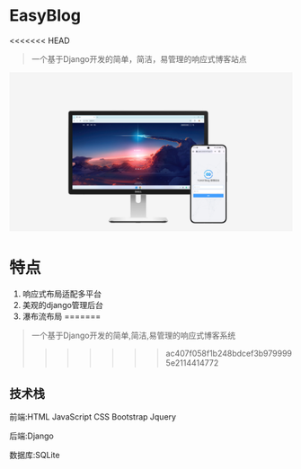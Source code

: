 # EasyBlog

<<<<<<< HEAD
> 一个基于Django开发的简单，简洁，易管理的响应式博客站点

![](img/publicize.jpg)

# 特点

1. 响应式布局适配多平台
2. 美观的django管理后台
3. 瀑布流布局
=======
> 一个基于Django开发的简单,简洁,易管理的响应式博客系统
>>>>>>> ac407f058f1b248bdcef3b9799995e2114414772

## 技术栈

前端:HTML JavaScript CSS Bootstrap Jquery

后端:Django

数据库:SQLite

